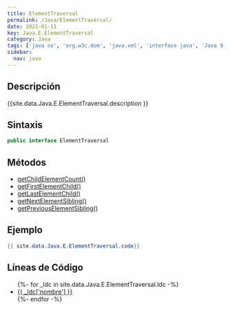 ```yaml
---
title: ElementTraversal
permalink: /Java/ElementTraversal/
date: 2021-01-11
key: Java.E.ElementTraversal
category: Java
tags: ['java se', 'org.w3c.dom', 'java.xml', 'interface java', 'Java 9']
sidebar: 
  nav: java
---
```


## Descripción
{{site.data.Java.E.ElementTraversal.description }}

## Sintaxis
~~~java
public interface ElementTraversal
~~~

## Métodos
* [getChildElementCount()](/Java/ElementTraversal/getChildElementCount/)
* [getFirstElementChild()](/Java/ElementTraversal/getFirstElementChild/)
* [getLastElementChild()](/Java/ElementTraversal/getLastElementChild/)
* [getNextElementSibling()](/Java/ElementTraversal/getNextElementSibling/)
* [getPreviousElementSibling()](/Java/ElementTraversal/getPreviousElementSibling/)

## Ejemplo
~~~java
{{ site.data.Java.E.ElementTraversal.code}}
~~~

## Líneas de Código
<ul>
{%- for _ldc in site.data.Java.E.ElementTraversal.ldc -%}
   <li>
       <a href="{{_ldc['url'] }}">{{ _ldc['nombre'] }}</a>
   </li>
{%- endfor -%}
</ul>
